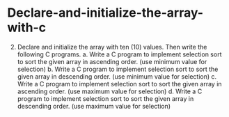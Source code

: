 # Declare-and-initialize-the-array-with-c
2. Declare and initialize the array with ten (10) values. Then write the following C programs. a. Write a C program to implement selection sort to sort the given array in ascending order. (use minimum value for selection) b. Write a C program to implement selection sort to sort the given array in descending order. (use minimum value for selection) c. Write a C program to implement selection sort to sort the given array in ascending order. (use maximum value for selection) d. Write a C program to implement selection sort to sort the given array in descending order. (use maximum value for selection) 
